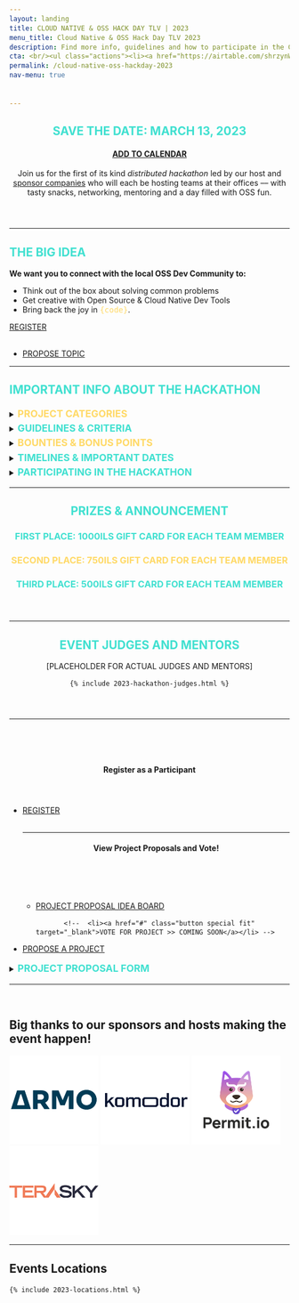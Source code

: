 ```yaml
---
layout: landing
title: CLOUD NATIVE & OSS HACK DAY TLV | 2023 
menu_title: Cloud Native & OSS Hack Day TLV 2023
description: Find more info, guidelines and how to participate in the Cloud Native & OSS TLV Hack Day! 
cta: <br/><ul class="actions"><li><a href="https://airtable.com/shrzynWEKRMYcXJzo" class="button special fit" target="_blank"><span class="icon alt fa-arrow-right-o"></span> REGISTER NOW</a></li></ul>&nbsp;<ul class="actions"><li><a href="https://airtable.com/shrJn7aoM0eGfdnZj" target="_blank" class="button fit"><span class="icon alt fa-pencil-square-o"></span> PROPOSE PROJECT </a></li></ul>
permalink: /cloud-native-oss-hackday-2023
nav-menu: true


---
```


<!-- Main -->
<div id="main" class="alt">

<!-- One -->
<section id="one">
	<div class="inner">
		<header class="major">
			<h1 style="color: turquoise; text-transform: uppercase;"><span class="icon alt fa-anchor"></span> SAVE THE DATE: MARCH 13, 2023 </h1> 
            <h4><a href="https://calendar.google.com/calendar/event?action=TEMPLATE&tmeid=Nm9vdnY0ZXRrczhzODNxcmc2bWFtNnY5ZTggY2xvdWRuYXRpdmVpc3JhZWxAbQ&tmsrc=cloudnativeisrael%40gmail.com" target="_blank"><span class="icon alt fa-calendar-o"></span> ADD TO CALENDAR</a></h4>
            <p>Join us for the first of its kind <em>distributed hackathon</em> led by our host and <a href="#sponsors">sponsor companies</a> who will each be hosting teams at their offices –– with tasty snacks, networking, mentoring and a day filled with OSS fun.<br/></p>
</header>
<hr/>

<h2 style="color: turquoise; text-transform: uppercase;"><span class="icon alt fa-lightbulb-o"></span> The Big Idea</h2>
    <strong>We want you to connect with the local OSS Dev Community to:</strong>
    <ul>
 	<li>Think out of the box about solving common problems</li>
 	<li>Get creative with Open Source & Cloud Native Dev Tools</li>
 	<li>Bring back the joy in <span style="color: #ffd966; font-family: monospace;">{code}</span>.</li>
</ul>

 <a href="https://airtable.com/shrzynWEKRMYcXJzo" class="button next scrolly"  target="_blank"><span class="icon alt fa-arrow-right-o"></span> REGISTER</a><br/><br/><ul class="actions"><li><a href="https://airtable.com/shrJn7aoM0eGfdnZj" target="_blank" class="button fit"><span class="icon alt fa-pencil-square-o"></span> PROPOSE TOPIC </a></li></ul>

<hr/>

 <h2 style="color: turquoise; text-transform: uppercase;"><span class="icon alt fa-info-circle"></span> IMPORTANT INFO ABOUT THE HACKATHON</h2>

<details><summary><strong style="color: #ffd966; text-transform: uppercase; font-weight=600; font-size: 1.25em; line-height: 1.5em;">Project Categories</strong></summary>

<ul>
<li><strong style="color: turquoise; text-transform: uppercase; font-weight=400;"><span class="icon alt fa-plug"></span> A Useful Tool or Integration for Everyone</strong></li>
In our day-to-day workflows we often find ourselves lacking a really simple tool or integration that could simplify our open source or dev work significantly.<br/>
We encourage you to think about something that is useful on a daily basis, and can optimize work with common cloud native OSS tools.

<li><strong style="color: #ffd966; text-transform: uppercase; font-weight=600;"><span class="icon alt fa-cog"></span> Solve a Universally felt Challenge</strong></li>
As a global community of OSS enthusiasts in the cloud native ecosystem, there are users and community members around the globe leveraging its tools and frameworks.<br/>
We encourage you to think of innovative ways to solve daily OSS & cloud native ecosystem challenges that can benefit everyone - from communication to collaboration, useful examples and improvements and more.

<li><strong style="color: turquoise; text-transform: uppercase; font-weight=400;"><span class="icon alt fa-code"></span> A Significant Product Enhancement</strong></li>

Many times we have excellent ideas ways to improve the OSS tooling experience, but don’t necessarily have the time to work on them with our regular workloads, and so they remain in the backlog.<br/>
You are more than encouraged to build something with any of the suggested OSS projects that does something unique, and is just super cool and nifty.

<li><strong style="color: #ffd966; text-transform: uppercase; font-weight=400;"><span class="icon alt fa-bolt"></span> An Exciting Demonstration of Craft</strong> </li>
What’s a hackathon without fun?! Sometimes we just want to play around with gadgets and gizmos, and put something together that can be useful or just for fun.<br/>
If you have a significant product enhancement that brings direct value to OSS users, build ways to make these cloud native products even better.

</ul>

<hr/>
</details>
        
<details><summary><strong style="color: turquoise; text-transform: uppercase; font-weight=600; font-size: 1.25em; line-height: 1.5em;"> Guidelines & Criteria</strong></summary>

<h4 style="color: turquoise; text-transform: uppercase;">Project Criteria</h4>

<ul>
<li>All projects need to be coded</li>
<li>The project needs to be reproducible & demoable in 5 minutes or less</li>
<li>Planning & design can start from the moment of kickoff, all coding needs to be done during the two hack days</li>
<li>The demo needs to be accompanied by a short presentation (as you wish - with or without slides)</li>
<li>Team size should be between 3-6 participants.</li>

</ul>



<hr/>
</details>

<details><summary><strong style="color: #ffd966; text-transform: uppercase; font-weight=600; font-size: 1.25em; line-height: 1.5em;"> Bounties & Bonus Points</strong></summary>

<h4>You can earn bonus points towards your project with the following advantages</h4>

<ul>
<li>Use of any of the following tools / projects in your final project (+2 points for each) - Kubescape, OPAL, ValidKube, Helm Dashboard, Backstage...</li>
<li>Diversity - Of people, companies and roles (+2 points)</li>
<li>Selecting a high-bounty project from the proposals to work on (+5 points)</li>
<li>A project focused on anything to help the greater good - from climate change to diversity and inclusion, accessibility, or any other socially conscious project. (+5 points)</li>
</ul>

<hr/>
</details>
      

<details><summary><strong style="color: turquoise; text-transform: uppercase; font-weight=600; font-size: 1.25em; line-height: 1.5em;"> Timelines & Important Dates</strong></summary>

<ul>
<li>February 6th - Call for participants and projects opens -  <a href="#propose">REGISTER OR PROPOSE HERE</a></li>
<li>March 1st - Project Ignites Meetup and Project Recruitment <a href="https://airtable.com/shrzynWEKRMYcXJzo"  target="_blank">REGISTER</a></li>
<li>March 13th - HACK DAY!</li>
<li>March 16th - Final Demos and Happy Hour</li>
<li>March 23rd - Announce Winners at KCD Tel Aviv!</li>
</ul>

</details>

<details><summary><strong style="color: turquoise; text-transform: uppercase; font-weight=600; font-size: 1.25em; line-height: 1.5em;"> PARTICIPATING IN THE HACKATHON</strong></summary>

<ol>There are three ways you can choose to participate in the hackathon:
<li>If you were BORN READY for this moment, and have your own project to suggest - feel free to <a href="#propose"><strong>register to the hackathon</strong></a> along with your team, and then submit your project viat the project proposal form, and select your team members from the list. </li>
<li>If you would like to participate in the hackathon and DO NOT have a project idea, feel free to register and peruse the project proposals (including the HIGH BOUNTY projects and select a project you would like to participate in.</li>
<li>If you would like to join the hackathon, and are still waiting to see which projects are interesting, you can peruse the list, join our Ignite Meetup on March 1st, and join the team that had the best project pitch.</li>

<strong>Find all of the relevant resources for registering as a participant, proposing a project, and viewing the proposed projects below.</strong>

</ol>

</details>

<hr/>


<header class="major">      
<h1 style="color: turquoise; text-transform: uppercase;"><span class="icon alt fa-trophy"></span> Prizes & Announcement</h1>

<h3 style="color: turquoise; text-transform: uppercase;"><span class="icon alt fa-trophy"></span> FIRST PLACE: 1000ILS Gift Card for Each Team Member</h3>
<h3 style="color: #ffd966; text-transform: uppercase;"><span class="icon alt fa-trophy"></span> SECOND PLACE: 750ILS Gift Card for Each Team Member</h3>
<h3 style="color: turquoise; text-transform: uppercase;"><span class="icon alt fa-trophy"></span> THIRD PLACE: 500ILS Gift Card for Each Team Member</h3>

</header>

<hr/>


<header class="major">      
<h1 style="color: turquoise; text-transform: uppercase;"><span class="icon alt fa-user"></span> Event Judges and Mentors</h1>

[PLACEHOLDER FOR ACTUAL JUDGES AND MENTORS]

    {% include 2023-hackathon-judges.html %}


</header>

<hr/>

<p id="propose">&nbsp;</p>
<p>&nbsp;</p>

<header class="major">      

<h4>Register as a Participant</h4>

</header>
<ul class="actions">
<li><a href="https://airtable.com/shrzynWEKRMYcXJzo" class="button next" target="_blank">REGISTER</a></li>                        
<br/>

<hr/>

<header class="major">      

<h4>View Project Proposals and Vote!</h4>

</header>

<p>&nbsp;&nbsp;</p>
 <ul class="actions">
             <li><a href="https://airtable.com/shr9jpKvR8n92JAcb" class="button special fit" target="_blank">PROJECT PROPOSAL IDEA BOARD</a></li>

           <!--  <li><a href="#" class="button special fit" target="_blank">VOTE FOR PROJECT >> COMING SOON</a></li> -->
</ul>


<li><a href="https://airtable.com/shrJn7aoM0eGfdnZj" target="_blank" class="button special fit">PROPOSE A PROJECT</a></li>
                </ul>

<details><summary><strong style="color: turquoise; text-transform: uppercase; font-weight=600; font-size: 1.25em; line-height: 1.5em;">Project Proposal Form</strong></summary>
<iframe class="airtable-embed" src="https://airtable.com/embed/shrJn7aoM0eGfdnZj?backgroundColor=yellow" frameborder="0" onmousewheel="" width="100%" height="1400px" style="background: transparent; border: 1px solid #ccc;"></iframe>

<hr/>
</details>

<hr/>
<div id="sponsors"></div>
<p>&nbsp;</p>

<div class="inner">
			<h2>Big thanks to our sponsors and hosts making the event happen!</h2>
              <a href="https://armosec.com" target="_blank"><img
                        src="/assets/images/sponsor-logos/armosec-SQ.png"
                        width="160px"></a>&nbsp;<a
                    href="https://komodor.com" target="_blank"><img
                        src="/assets/images/sponsor-logos/komodor-SQ.png"
                        width="160px"></a>&nbsp;<a
                    href="https://permit.io" target="_blank"><img
                        src="/assets/images/sponsor-logos/permitio-SQ.png"
                        width="160px"></a>&nbsp;<a
                    href="https://permit.io" target="_blank"><img
                        src="/assets/images/sponsor-logos/terasky-SQ.png"
                        width="160px"></a>

<hr/>

<div id="location"></div>

<h2>Events Locations</h2>

    {% include 2023-locations.html %}


</div>
</div>